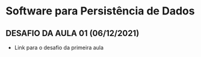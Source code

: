 # Software para Persistência de Dados

## DESAFIO DA AULA 01 (06/12/2021)

- Link para o desafio da primeira aula
